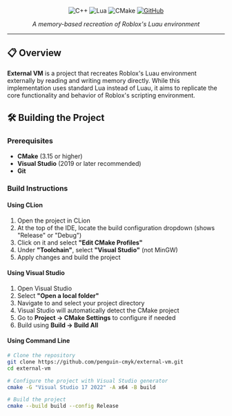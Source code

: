 
<div align="center">

![C++](https://img.shields.io/badge/c++-%2300599C.svg?style=for-the-badge&logo=c%2B%2B&logoColor=white)
![Lua](https://img.shields.io/badge/lua-%232C2D72.svg?style=for-the-badge&logo=lua&logoColor=white)
![CMake](https://img.shields.io/badge/CMake-%23008FBA.svg?style=for-the-badge&logo=cmake&logoColor=white)
[![GitHub](https://img.shields.io/badge/github-%23121011.svg?style=for-the-badge&logo=github&logoColor=white)](https://github.com/penguin-cmyk/external-vm)

*A memory-based recreation of Roblox's Luau environment*

</div>

---

## 📋 Overview

**External VM** is a project that recreates Roblox's Luau environment externally by reading and writing memory directly. While this implementation uses standard Lua instead of Luau, it aims to replicate the core functionality and behavior of Roblox's scripting environment.

## 🛠️ Building the Project

### Prerequisites

- **CMake** (3.15 or higher)
- **Visual Studio** (2019 or later recommended)
- **Git**

### Build Instructions

#### Using CLion

1. Open the project in CLion
2. At the top of the IDE, locate the build configuration dropdown (shows "Release" or "Debug")
3. Click on it and select **"Edit CMake Profiles"**
4. Under **"Toolchain"**, select **"Visual Studio"** (not MinGW)
5. Apply changes and build the project

#### Using Visual Studio

1. Open Visual Studio
2. Select **"Open a local folder"**
3. Navigate to and select your project directory
4. Visual Studio will automatically detect the CMake project
5. Go to **Project → CMake Settings** to configure if needed
6. Build using **Build → Build All**

#### Using Command Line

```bash
# Clone the repository
git clone https://github.com/penguin-cmyk/external-vm.git
cd external-vm

# Configure the project with Visual Studio generator
cmake -G "Visual Studio 17 2022" -A x64 -B build

# Build the project
cmake --build build --config Release